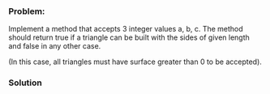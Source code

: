 ### Problem:
<p>Implement a method that accepts 3 integer values a, b, c. The method should return true if a triangle can be built with the sides of given length and false in any other case.</p>
<p>(In this case, all triangles must have surface greater than 0 to be accepted).</p>

### Solution